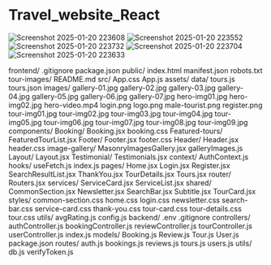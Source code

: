 # Travel_website_React
![Screenshot 2025-01-20 223608](https://github.com/user-attachments/assets/c91725d7-b65d-4e22-a0ee-4c4f47aeaeca)
![Screenshot 2025-01-20 223552](https://github.com/user-attachments/assets/95c3c302-ce6b-4d67-926b-a181bd09f871)
![Screenshot 2025-01-20 223732](https://github.com/user-attachments/assets/f497a7b5-e78d-48cb-ba24-9463cdc6f684)
![Screenshot 2025-01-20 223704](https://github.com/user-attachments/assets/6ec19c01-9c86-4dfe-ab88-2f18e6ffa984)
![Screenshot 2025-01-20 223633](https://github.com/user-attachments/assets/dc81c441-4064-4824-b234-1e755a3e30f7)

frontend/
    .gitignore
    package.json
    public/
        index.html
        manifest.json
        robots.txt
        tour-images/
    README.md
    src/
        App.css
        App.js
        assets/
            data/
                tours.js
                tours.json
            images/
                gallery-01.jpg
                gallery-02.jpg
                gallery-03.jpg
                gallery-04.jpg
                gallery-05.jpg
                gallery-06.jpg
                gallery-07.jpg
                hero-img01.jpg
                hero-img02.jpg
                hero-video.mp4
                login.png
                logo.png
                male-tourist.png
                register.png
                tour-img01.jpg
                tour-img02.jpg
                tour-img03.jpg
                tour-img04.jpg
                tour-img05.jpg
                tour-img06.jpg
                tour-img07.jpg
                tour-img08.jpg
                tour-img09.jpg
        components/
            Booking/
                Booking.jsx
                booking.css
            Featured-tours/
                FeaturedTourList.jsx
            Footer/
                Footer.jsx
                footer.css
            Header/
                Header.jsx
                header.css
            image-gallery/
                MasonryImagesGallery.jsx
                galleryImages.js
            Layout/
                Layout.jsx
            Testimonial/
                Testimonials.jsx
        context/
            AuthContext.js
        hooks/
            useFetch.js
        index.js
        pages/
            Home.jsx
            Login.jsx
            Register.jsx
            SearchResultList.jsx
            ThankYou.jsx
            TourDetails.jsx
            Tours.jsx
        router/
            Routers.jsx
        services/
            ServiceCard.jsx
            ServiceList.jsx
        shared/
            CommonSection.jsx
            Newsletter.jsx
            SearchBar.jsx
            Subtitle.jsx
            TourCard.jsx
        styles/
            common-section.css
            home.css
            login.css
            newsletter.css
            search-bar.css
            service-card.css
            thank-you.css
            tour-card.css
            tour-details.css
            tour.css
        utils/
            avgRating.js
            config.js
backend/
    .env
    .gitignore
    controllers/
        authController.js
        bookingController.js
        reviewController.js
        tourController.js
        userController.js
    index.js
    models/
        Booking.js
        Review.js
        Tour.js
        User.js
    package.json
    routes/
        auth.js
        bookings.js
        reviews.js
        tours.js
        users.js
    utils/
        db.js
        verifyToken.js
